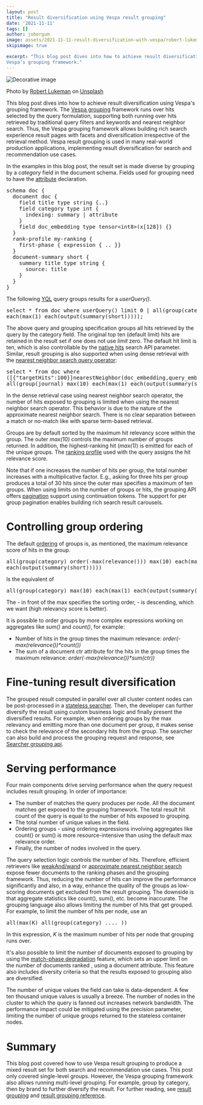 ```yaml
---
layout: post
title: "Result diversification using Vespa result grouping"
date: '2021-11-11'
tags: []
author: jobergum 
image: assets/2021-11-11-result-diversification-with-vespa/robert-lukeman-_RBcxo9AU-U-unsplash.jpg
skipimage: true

excerpt: "This blog post dives into how to achieve result diversification using
Vespa's grouping framework."
---
```


![Decorative
image](/assets/2021-11-11-result-diversification-with-vespa/robert-lukeman-_RBcxo9AU-U-unsplash.jpg)
<p class="image-credit">
Photo by <a
href="https://unsplash.com/@robertlukeman?utm_source=unsplash&utm_medium=referral&utm_content=creditCopyText">Robert
Lukeman</a> on <a
href="https://unsplash.com/s/photos/nature?utm_source=unsplash&utm_medium=referral&utm_content=creditCopyText">Unsplash</a>
</p>

This blog post dives into how to achieve result diversification using Vespa's
grouping framework. The [Vespa grouping](https://docs.vespa.ai/en/grouping.html)
framework runs over hits selected by the
query formulation, supporting both running over hits retrieved by traditional
query filters and keywords and nearest neighbor search. Thus, the Vespa grouping
framework allows building rich search experience result pages with facets and
diversification irrespective of the retrieval method.  Vespa result grouping is
used in many real-world production applications, implementing result
diversification for search and recommendation use cases. 


In the examples in this blog post, the result set is made diverse by grouping by
a <em>category</em> field
in the document schema. Fields used for grouping need to have the
[attribute](https://docs.vespa.ai/en/attributes.html)
declaration. 

<pre>
schema doc {
  document doc {
    field title type string {..}
    field category type int {
      indexing: summary | attribute
    }
    field doc_embedding type tensor&lt;int8&gt;(x[128]) {}
  }
  rank-profile my-ranking {
    first-phase { expression { .. }} 
  }
  document-summary short {
    summary title type string {
      source: title
    }
  }
}
</pre>

The following [YQL](https://docs.vespa.ai/en/query-language.html) query
groups results for a <em>userQuery()</em>.

<pre>
select * from doc where userQuery() limit 0 | all(group(category) max(10)
each(max(1) each(output(summary(short)))));
</pre>

The above query and grouping specification groups all hits retrieved by the
query by the category field. The original top ten (default limit) hits are
retained in the result set if one does not use <em>limit</em> zero. The default
hit limit
is ten, which is also controllable by the [native
hits](https://docs.vespa.ai/en/reference/query-api-reference.html#hits)
search API parameter.
Similar, result grouping is also supported when using dense retrieval with the
[nearest neighbor search query
operator](https://docs.vespa.ai/en/nearest-neighbor-search.html):

<pre>
select * from doc where
([{"targetHits":100}]nearestNeighbor(doc_embedding,query_embedding)) limit 0 |
all(group(journal) max(10) each(max(1) each(output(summary(short)))));
</pre>

In the dense retrieval case using nearest neighbor search operator, 
the number of hits exposed to grouping is limited when using
the nearest neighbor search operator. This behavior is due to the nature of the
approximate nearest neighbor search. There is no clear separation between a
match or no-match like with sparse term-based retrieval. 

Groups are by default sorted by the maximum hit relevancy score within the
group. The outer <em>max(10)</em> controls the maximum number of groups
returned. In
addition, the highest-ranking hit (<em>max(1)</em>) is emitted for each of the
unique
groups. The [ranking profile](https://docs.vespa.ai/en/ranking.html) 
used with the query assigns the hit relevance score.  

Note that if one increases the number of hits per group, the total number
increases with a
multiplicative factor. E.g., asking for three hits per group produces a total of
30 hits since the outer max specifies a maximum of ten groups. When using limits
on the number of groups or hits, 
the grouping API offers
[pagination](https://docs.vespa.ai/en/grouping.html#pagination) support
using continuation tokens. The support for per group pagination enables building
rich search result carousels. 

# Controlling group ordering 
The default
[ordering](https://docs.vespa.ai/en/grouping.html#ordering-and-limiting-groups)
of groups is, 
as mentioned, the maximum relevance score of
hits in the group. 
<pre>
all(group(category) order(-max(relevance())) max(10) each(max(1)
each(output(summary(short)))))
</pre>

Is the equivalent of 
<pre>
all(group(category) max(10) each(max(1) each(output(summary(short)))))
</pre>

The <em>-</em> in front of the max specifies the sorting order, - is descending,
which we
want (high relevancy score is better). 

It is possible to order groups by more complex expressions working on
aggregates like <em>sum()</em> and <em>count()</em>, for example:
- Number of hits in the group times the maximum relevance:
<em>order(-max(relevance())*count())</em> 
- The sum of a document ctr attribute for the hits in the group times the
  maximum
relevance: <em>order(-max(relevance())*sum(ctr))</em>

# Fine-tuning result diversification 
The grouped result computed in parallel over all cluster content nodes can be
post-processed in a [stateless
searcher](https://docs.vespa.ai/en/searcher-development.html). 
Then, the developer can further
diversify the result using custom business logic and finally present the
diversified results.  For example, when ordering groups by the max relevancy and
emitting more than one document per group, it
makes sense to check the relevance of the secondary hits from the group.
The searcher can also build and process the grouping request and response, see
[Searcher grouping api](https://docs.vespa.ai/en/grouping.html#search-container-api).

# Serving performance  
Four main components drive serving performance when the query request includes
result grouping. In order of importance:

- The number of matches the query produces per node. All the document matches
  get
exposed to the grouping framework. The total result hit count of the query is
equal to the number of hits exposed to grouping. 
- The total number of unique values in the field. 
- Ordering groups - using ordering expressions involving aggregates like count()
or sum() is more resource-intensive than using the default max relevance order. 
- Finally, the number of nodes involved in the query. 

The query selection logic controls the number of hits. Therefore, efficient
retrievers like
[weakAnd/wand](https://docs.vespa.ai/en/using-wand-with-vespa.html)
or [approximate nearest neighbor
search](https://docs.vespa.ai/en/approximate-nn-hnsw.html) 
expose fewer documents
to the ranking phases and the grouping framework. Thus, reducing the number of
hits can improve the performance significantly and also, in a way, enhance the
quality of the groups as low-scoring documents get excluded from the result
grouping. The downside is that aggregate statistics like count(), sum(), etc.
become inaccurate. 
The grouping language also allows limiting the number of hits that get grouped.
For example, to limit the number of hits per node, use an 
<pre>
all(max(K) all(group(category) .... ))
</pre>

In this expression, <em>K</em> is the maximum number of hits per
node that grouping runs over. 

It's also possible to limit the number of documents exposed to grouping by using 
the [match-phase
degradation](https://docs.vespa.ai/en/graceful-degradation.html#match-phase-degradation)
feature, which sets an upper limit on the number of documents ranked
, using a document attribute. This feature also includes diversity criteria
so that the results exposed to grouping also are diversified.

The number of unique values the field can take is data-dependent. A few ten
thousand unique values is usually a breeze. The number of nodes in the cluster
to which the query is fanned out increases network bandwidth. The performance
impact could be mitigated using the precision parameter, limiting the number of
unique groups returned to the stateless container nodes.  


# Summary
This blog post covered how to use Vespa result grouping to produce a mixed
result set for both search and recommendation use cases. This post only covered 
single-level groups. However, the Vespa grouping framework also allows
running multi-level grouping. For
example, group by category, then by brand to further diversify the result. 
For further reading, see [result
grouping](https://docs.vespa.ai/en/grouping.html) and
[result grouping
reference](https://docs.vespa.ai/en/reference/grouping-syntax.html).
